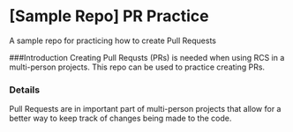 # [Sample Repo] PR Practice
A sample repo for practicing how to create Pull Requests

###Introduction
Creating Pull Requsts (PRs) is needed when using RCS in a multi-person projects. This repo can be used to practice creating PRs.

### Details
Pull Requests are in important part of multi-person projects that allow for a better way to keep track of changes being made to the code.

